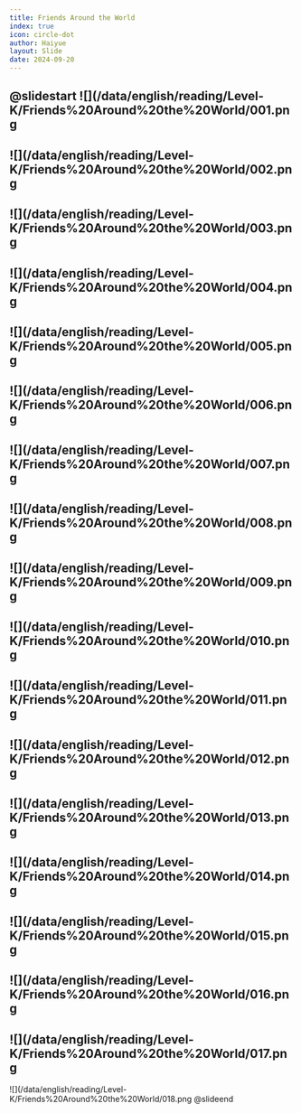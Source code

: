 ```yaml
---
title: Friends Around the World
index: true
icon: circle-dot
author: Haiyue
layout: Slide
date: 2024-09-20
---
```

 
@slidestart
![](/data/english/reading/Level-K/Friends%20Around%20the%20World/001.png
---
![](/data/english/reading/Level-K/Friends%20Around%20the%20World/002.png
---
![](/data/english/reading/Level-K/Friends%20Around%20the%20World/003.png
---
![](/data/english/reading/Level-K/Friends%20Around%20the%20World/004.png
---
![](/data/english/reading/Level-K/Friends%20Around%20the%20World/005.png
---
![](/data/english/reading/Level-K/Friends%20Around%20the%20World/006.png
---
![](/data/english/reading/Level-K/Friends%20Around%20the%20World/007.png
---
![](/data/english/reading/Level-K/Friends%20Around%20the%20World/008.png
---
![](/data/english/reading/Level-K/Friends%20Around%20the%20World/009.png
---
![](/data/english/reading/Level-K/Friends%20Around%20the%20World/010.png
---
![](/data/english/reading/Level-K/Friends%20Around%20the%20World/011.png
---
![](/data/english/reading/Level-K/Friends%20Around%20the%20World/012.png
---
![](/data/english/reading/Level-K/Friends%20Around%20the%20World/013.png
---
![](/data/english/reading/Level-K/Friends%20Around%20the%20World/014.png
---
![](/data/english/reading/Level-K/Friends%20Around%20the%20World/015.png
---
![](/data/english/reading/Level-K/Friends%20Around%20the%20World/016.png
---
![](/data/english/reading/Level-K/Friends%20Around%20the%20World/017.png
---
![](/data/english/reading/Level-K/Friends%20Around%20the%20World/018.png
@slideend